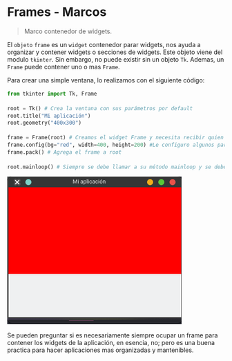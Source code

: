 # Frames - Marcos

> Marco contenedor de widgets.
> 
El `objeto` `frame` es un `widget` contenedor parar widgets, nos ayuda a organizar y contener widgets o secciones de widgets.
Este objeto viene del modulo `tkinter`. Sin embargo, no puede existir sin un objeto `Tk`. Ademas, un `Frame` puede contener uno o mas `Frame`.

Para crear una simple ventana, lo realizamos con el siguiente código:

```python
from tkinter import Tk, Frame

root = Tk() # Crea la ventana con sus parámetros por default
root.title("Mi aplicación")
root.geometry("400x300")

frame = Frame(root) # Creamos el widget Frame y necesita recibir quien es su padre, en ese caso es la ventana principal
frame.config(bg="red", width=400, height=200) #Le configuro algunos parámetros al Frame, como no tiene nada dentro el tamaño seria 0x0px
frame.pack() # Agrega el frame a root

root.mainloop() # Siempre se debe llamar a su método mainloop y se debe colocar hasta el final, hace que la ventana se mantenga en ejecución
```

![frame](img/frame.png)

Se pueden preguntar si es necesariamente siempre ocupar un frame para contener los widgets de la aplicación, en esencia, no; pero es una buena practica para hacer aplicaciones mas organizadas y mantenibles.